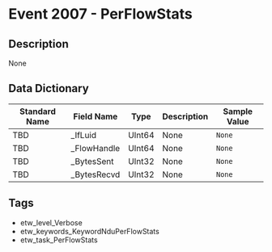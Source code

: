 # Event 2007 - PerFlowStats

## Description
None

## Data Dictionary
|Standard Name|Field Name|Type|Description|Sample Value|
|---|---|---|---|---|
|TBD|_IfLuid|UInt64|None|`None`|
|TBD|_FlowHandle|UInt64|None|`None`|
|TBD|_BytesSent|UInt32|None|`None`|
|TBD|_BytesRecvd|UInt32|None|`None`|

## Tags
* etw_level_Verbose
* etw_keywords_KeywordNduPerFlowStats
* etw_task_PerFlowStats